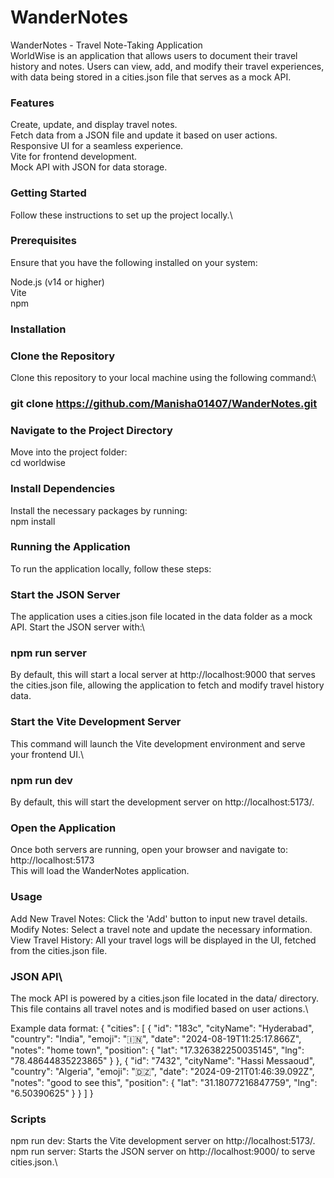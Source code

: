 # WanderNotes

WanderNotes - Travel Note-Taking Application\
WorldWise is an application that allows users to document their travel history and notes. Users can view, add, and modify their travel experiences, with data being stored in a cities.json file that serves as a mock API.

### Features

Create, update, and display travel notes.\
Fetch data from a JSON file and update it based on user actions.\
Responsive UI for a seamless experience.\
Vite for frontend development.\
Mock API with JSON for data storage.

### Getting Started

Follow these instructions to set up the project locally.\

### Prerequisites

Ensure that you have the following installed on your system:

Node.js (v14 or higher)\
Vite\
npm

### Installation

### Clone the Repository

Clone this repository to your local machine using the following command:\

### git clone https://github.com/Manisha01407/WanderNotes.git

### Navigate to the Project Directory

Move into the project folder:\
cd worldwise

### Install Dependencies

Install the necessary packages by running:\
npm install

### Running the Application

To run the application locally, follow these steps:

### Start the JSON Server

The application uses a cities.json file located in the data folder as a mock API. Start the JSON server with:\

### npm run server

By default, this will start a local server at http://localhost:9000 that serves the cities.json file, allowing the application to fetch and modify travel history data.

### Start the Vite Development Server

This command will launch the Vite development environment and serve your frontend UI.\

### npm run dev

By default, this will start the development server on http://localhost:5173/.

### Open the Application

Once both servers are running, open your browser and navigate to:\
http://localhost:5173\
This will load the WanderNotes application.

### Usage

Add New Travel Notes: Click the 'Add' button to input new travel details.\
Modify Notes: Select a travel note and update the necessary information.\
View Travel History: All your travel logs will be displayed in the UI, fetched from the cities.json file.

### JSON API\

The mock API is powered by a cities.json file located in the data/ directory. This file contains all travel notes and is modified based on user actions.\

Example data format:
{
"cities": [
{
"id": "183c",
"cityName": "Hyderabad",
"country": "India",
"emoji": "🇮🇳",
"date": "2024-08-19T11:25:17.866Z",
"notes": "home town",
"position": {
"lat": "17.326382250035145",
"lng": "78.48644835223865"
}
},
{
"id": "7432",
"cityName": "Hassi Messaoud",
"country": "Algeria",
"emoji": "🇩🇿",
"date": "2024-09-21T01:46:39.092Z",
"notes": "good to see this",
"position": {
"lat": "31.18077216847759",
"lng": "6.50390625"
}
}
]
}

### Scripts

npm run dev: Starts the Vite development server on http://localhost:5173/.\
npm run server: Starts the JSON server on http://localhost:9000/ to serve cities.json.\
